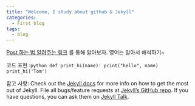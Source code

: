 ```yaml
---
title: "Welcome, I study about github & Jekyll"
categories:
  - First blog
tags:
  - blog
---
```



[Post 하는 법 알려주는 링크] 를 통해 알아보자. 영어는 알아서 해석하기~


코드 표현 :
​```python
def print_hi(name):
  print("hello", name)
print_hi('Tom')
​```

참고 사항:
Check out the [Jekyll docs][jekyll-docs] for more info on how to get the most out of Jekyll. File all bugs/feature requests at [Jekyll’s GitHub repo][jekyll-gh]. If you have questions, you can ask them on [Jekyll Talk][jekyll-talk].

[jekyll-docs]: https://jekyllrb.com/docs/home
[jekyll-gh]:   https://github.com/jekyll/jekyll
[jekyll-talk]: https://talk.jekyllrb.com/
[Post 하는 법 알려주는 링크]: https://mmistakes.github.io/minimal-mistakes/docs/posts/


